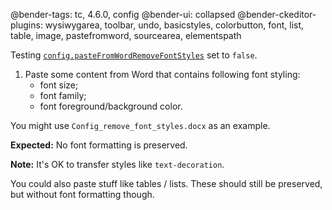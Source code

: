 @bender-tags: tc, 4.6.0, config
@bender-ui: collapsed
@bender-ckeditor-plugins: wysiwygarea, toolbar, undo, basicstyles, colorbutton, font, list, table, image, pastefromword, sourcearea, elementspath

Testing [`config.pasteFromWordRemoveFontStyles`](http://docs.ckeditor.com/#!/api/CKEDITOR.config-cfg-pasteFromWordRemoveFontStyles) set to `false`.

1. Paste some content from Word that contains following font styling:
	* font size;
	* font family;
	* font foreground/background color.

You might use `Config_remove_font_styles.docx` as an example.

**Expected:** No font formatting is preserved.

**Note:** It's OK to transfer styles like `text-decoration`.

You could also paste stuff like tables / lists. These should still be preserved, but without font formatting though.